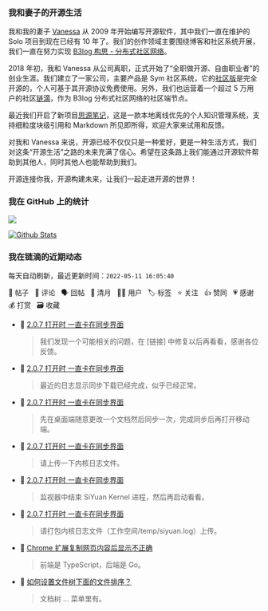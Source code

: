 ### 我和妻子的开源生活

我和我的妻子 [Vanessa](https://github.com/Vanessa219) 从 2009 年开始编写开源软件，其中我们一直在维护的 Solo 项目到现在已经有 10 年了。我们的创作领域主要围绕博客和社区系统开展，我们一直在努力实现 [B3log 构思 - 分布式社区网络](https://ld246.com/article/1546941897596)。

2018 年初，我和 Vanessa 从公司离职，正式开始了“全职做开源、自由职业者”的创业生涯。我们建立了一家公司，主要产品是 Sym 社区系统，它的[社区版](https://github.com/88250/symphony)是完全开源的，个人可基于其开源协议免费使用。另外，我们也运营着一个超过 5 万用户的社区[链滴](https://ld246.com)，作为 B3log 分布式社区网络的社区端节点。

最近我们开启了新项目[思源笔记](https://github.com/siyuan-note/siyuan)，这是一款本地离线优先的个人知识管理系统，支持细粒度块级引用和 Markdown 所见即所得，欢迎大家来试用和反馈。

对我和 Vanessa 来说，开源已经不仅仅只是一种爱好，更是一种生活方式，我们对这条“开源生活”之路的未来充满了信心。希望在这条路上我们能通过开源软件帮助到其他人，同时其他人也能帮助到我们。

开源连接你我，开源构建未来，让我们一起走进开源的世界！

### 我在 GitHub 上的统计

<a title="Hits" target="_blank" href="https://github.com/88250/88250"><img src="https://hits.b3log.org/88250/88250.svg"></a>

[![Github Stats](https://github-readme-stats.vercel.app/api?username=88250&theme=tokyonight&show_icons=true)](https://github.com/88250)

<!--events start -->

### 我在链滴的近期动态

每天自动刷新，最近更新时间：`2022-05-11 16:05:40`

📝 帖子 &nbsp; 💬 评论 &nbsp; 🗣 回帖 &nbsp; 🌙 清月 &nbsp; 👨‍💻 用户 &nbsp; 🏷️ 标签 &nbsp; ⭐️ 关注 &nbsp; 👍 赞同 &nbsp; 💗 感谢 &nbsp; 💰 打赏 &nbsp; 🗃 收藏

* 💬 [2.0.7 打开时 一直卡在同步界面](https://ld246.com/article/1652253135586/comment/1652255517027#comments)

  > 我们发现一个可能相关的问题，在 [链接] 中修复以后再看看，感谢各位反馈。
* 💬 [2.0.7 打开时 一直卡在同步界面](https://ld246.com/article/1652253135586/comment/1652255262703#comments)

  > 最近的日志显示同步下载已经完成，似乎已经正常。
* 💬 [2.0.7 打开时 一直卡在同步界面](https://ld246.com/article/1652253135586/comment/1652254977729#comments)

  > 先在桌面端随意更改一个文档然后同步一次，完成同步后再打开移动端。
* 💬 [2.0.7 打开时 一直卡在同步界面](https://ld246.com/article/1652253135586/comment/1652254941587#comments)

  > 请上传一下内核日志文件。
* 💬 [2.0.7 打开时 一直卡在同步界面](https://ld246.com/article/1652253135586/comment/1652254400225#comments)

  > 监视器中结束 SiYuan Kernel 进程，然后再启动看看。
* 💬 [2.0.7 打开时 一直卡在同步界面](https://ld246.com/article/1652253135586/comment/1652254075190#comments)

  > 请打包内核日志文件（工作空间/temp/siyuan.log）上传。
* 💬 [Chrome 扩展复制网页内容后显示不正确](https://ld246.com/article/1652252195282/comment/1652254036480#comments)

  > 前端是 TypeScript，后端是 Go。
* 💬 [如何设置文件树下面的文件排序？](https://ld246.com/article/1652250989680/comment/1652252416028#comments)

  > 文档树 ... 菜单里有。


<!--events end -->
